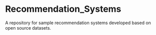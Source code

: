 # Recommendation_Systems
A repository for sample recommendation systems developed based on open source datasets.
